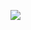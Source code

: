 ![](https://github-profile-summary-cards.vercel.app/api/cards/profile-details?username=haradesu0&theme=2077)
